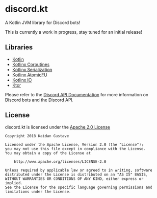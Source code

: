 # discord.kt

A Kotlin JVM library for Discord bots!

This is currently a work in progress, stay tuned for an initial release!

## Libraries

- [Kotlin](https://kotlinlang.org/docs/reference)
- [Kotlinx Coroutines](https://github.com/Kotlin/kotlinx.coroutines)
- [Kotlinx Serialization](https://github.com/Kotlin/kotlinx.serialization)
- [Kotlinx AtomicFU](https://github.com/Kotlin/kotlinx.atomicfu)
- [Kotlinx IO](https://github.com/Kotlin/kotlinx-io)
- [Ktor](http://ktor.io/index.html)

Please refer to the [Discord API Documentation](https://discordapp.com/developers/docs/intro)
for more information on Discord bots and the Discord API.

## License

discord.kt is licensed under the [Apache 2.0 License](https://github.com/Shengaero/discord.kt/blob/master/LICENSE)

```
Copyright 2018 Kaidan Gustave

Licensed under the Apache License, Version 2.0 (the "License");
you may not use this file except in compliance with the License.
You may obtain a copy of the License at

    http://www.apache.org/licenses/LICENSE-2.0

Unless required by applicable law or agreed to in writing, software
distributed under the License is distributed on an "AS IS" BASIS,
WITHOUT WARRANTIES OR CONDITIONS OF ANY KIND, either express or implied.
See the License for the specific language governing permissions and
limitations under the License.
```